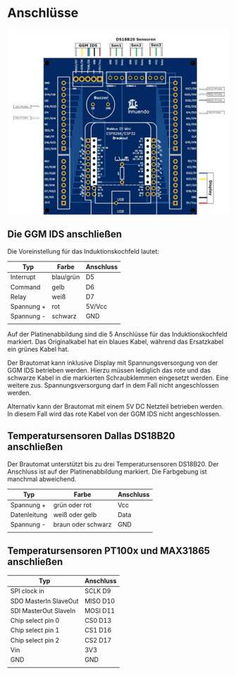 # Anschlüsse

![Platine](/docs/img/Anschluesse.jpg)

## Die GGM IDS anschließen

Die Voreinstellung für das Induktionskochfeld lautet:

| Typ         | Farbe | Anschluss  |
| ------------- | --------------- | ------------------------ |
| Interrupt     | blau/grün | D5 |
| Command       | gelb | D6 |
| Relay         | weiß | D7 |
| Spannung +    | rot  | 5V/Vcc |
| Spannung -    | schwarz  | GND |
| |  | |

Auf der Platinenabbildung sind die 5 Anschlüsse für das Induktionskochfeld markiert. Das Originalkabel hat ein blaues Kabel, während das Ersatzkabel ein grünes Kabel hat.

Der Brautomat kann inklusive Display mit Spannungsversorgung von der GGM IDS betrieben werden. Hierzu müssen lediglich das rote und das schwarze Kabel in die markierten Schraubklemmen eingesetzt werden. Eine weitere zus. Spannungsversorgung darf in dem Fall nicht angeschlossen werden.

Alternativ kann der Brautomat mit einem 5V DC Netzteil betrieben werden. In diesem Fall wird das rote Kabel von der GGM IDS nicht angeschlossen.

## Temperatursensoren Dallas DS18B20 anschließen

Der Brautomat unterstützt bis zu drei Temperatursensoren DS18B20. Der Anschluss ist auf der Platinenabbildung markiert. Die Farbgebung ist manchmal abweichend.

| Typ         | Farbe | Anschluss  |
| ------------- | --------------- | ------------------------ |
| Spannung +   | grün oder rot | Vcc |
| Datenleitung | weiß oder gelb | Data |
| Spannung -   | braun oder schwarz  | GND |
| |  | |

## Temperatursensoren PT100x und MAX31865 anschließen

| Typ         | Anschluss  |
| ------------- | ------------------------ |
| SPI clock in | SCLK D9 |
| SDO MasterIn SlaveOut | MISO D10 |
| SDI MasterOut SlaveIn | MOSI D11 |
| Chip select pin 0 | CS0 D13 |
| Chip select pin 1 | CS1 D16 |
| Chip select pin 2 | CS2 D17 |
| Vin | 3V3 |
| GND | GND |
| | |
